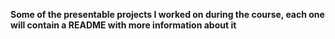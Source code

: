 **Some of the presentable projects I worked on during the course, each one will contain a README with more information about it**
